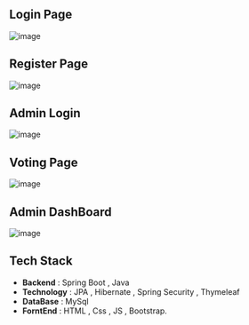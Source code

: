 ## Login Page 
![image](https://github.com/Brookli17/VotingApp_/assets/91592513/227374f9-7870-4e6f-89c0-941f090af8cd)

## Register Page 
![image](https://github.com/Brookli17/VotingApp_/assets/91592513/44766f28-9074-429a-88ea-abdb349dc2d7)

## Admin Login
![image](https://github.com/Brookli17/VotingApp_/assets/91592513/ea32c63b-4762-43ef-bd83-8308b27cac04)

## Voting Page 
![image](https://github.com/Brookli17/VotingApp_/assets/91592513/f4d184ee-25f3-49c6-882d-9666a76c96df)

## Admin DashBoard
![image](https://github.com/Brookli17/VotingApp_/assets/91592513/79a1364b-5646-4c66-8dce-416548c6955b)

## Tech Stack 
- **Backend** : Spring Boot , Java
- **Technology** : JPA , Hibernate , Spring Security , Thymeleaf
- **DataBase** : MySql
- **ForntEnd** : HTML , Css , JS , Bootstrap.



